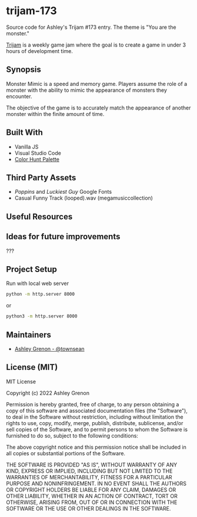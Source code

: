 # trijam-173
Source code for Ashley's Trijam #173 entry. The theme is "You are the monster."

[Trijam](https://itch.io/jam/trijam-173) is a weekly game jam where the goal is to create a game in under 3 hours of development time.

## Synopsis

Monster Mimic is a speed and memory game. Players assume the role of a monster with the ability to mimic the appearance of monsters they encounter. 

The objective of the game is to accurately match the appearance of another monster within the finite amount of time.

## Built With

* Vanilla JS
* Visual Studio Code
* [Color Hunt Palette](https://colorhunt.co/palette/1b243051557e816797d6d5a8)

## Third Party Assets

* *Poppins* and *Luckiest Guy* Google Fonts
* Casual Funny Track (looped).wav (megamusiccollection)

## Useful Resources

## Ideas for future improvements

???

## Project Setup

Run with local web server

```bash
python -m http.server 8000
```

or

```bash
python3 -m http.server 8000
```

## Maintainers

* [Ashley Grenon - @townsean](https://github.com/townsean)

## License (MIT)

MIT License

Copyright (c) 2022 Ashley Grenon

Permission is hereby granted, free of charge, to any person obtaining a copy of this software and associated documentation files (the "Software"), to deal in the Software without restriction, including without limitation the rights to use, copy, modify, merge, publish, distribute, sublicense, and/or sell copies of the Software, and to permit persons to whom the Software is furnished to do so, subject to the following conditions:

The above copyright notice and this permission notice shall be included in all copies or substantial portions of the Software.

THE SOFTWARE IS PROVIDED "AS IS", WITHOUT WARRANTY OF ANY KIND, EXPRESS OR IMPLIED, INCLUDING BUT NOT LIMITED TO THE WARRANTIES OF MERCHANTABILITY, FITNESS FOR A PARTICULAR PURPOSE AND NONINFRINGEMENT. IN NO EVENT SHALL THE AUTHORS OR COPYRIGHT HOLDERS BE LIABLE FOR ANY CLAIM, DAMAGES OR OTHER LIABILITY, WHETHER IN AN ACTION OF CONTRACT, TORT OR OTHERWISE, ARISING FROM, OUT OF OR IN CONNECTION WITH THE SOFTWARE OR THE USE OR OTHER DEALINGS IN THE SOFTWARE.
